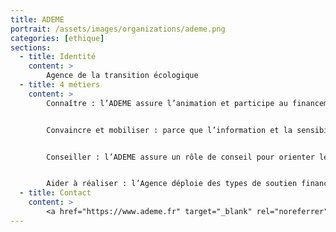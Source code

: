 ```yaml
---
title: ADEME
portrait: /assets/images/organizations/ademe.png
categories: [ethique]
sections:
  - title: Identité
    content: >
        Agence de la transition écologique
  - title: 4 métiers
    content: >
        Connaître : l’ADEME assure l’animation et participe au financement de la recherche et de l’innovation, à la constitution et à l’animation de systèmes d’observation pour mieux connaître l’évolution des filières ;


        Convaincre et mobiliser : parce que l’information et la sensibilisation des publics sont des conditions essentielles de réussite des politiques environnementales, l’ADEME met en œuvre des campagnes de communication pour faire évoluer les mentalités, les comportements et les actes d’achat et d’investissement ;


        Conseiller : l’ADEME assure un rôle de conseil pour orienter les choix des acteurs socio-économiques et élabore des outils et méthodes adaptés à leurs attentes. La diffusion directe par des relais de conseil de qualité est une composante majeure de la mise à disposition de son expertise ;


        Aider à réaliser : l’Agence déploie des types de soutien financier gradués et favorise la mise en œuvre de références régionales et nationales.
  - title: Contact
    content: >
        <a href="https://www.ademe.fr" target="_blank" rel="noreferrer">Site</a>
---
```

